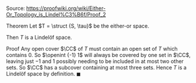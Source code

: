 # 

Source: https://proofwiki.org/wiki/Either-Or_Topology_is_Lindel%C3%B6f/Proof_2

Theorem
Let $T = \struct {S, \tau}$ be the either-or space.

Then $T$ is a Lindelöf space.


Proof
Any open cover $\CC$ of $T$ must contain an open set of $T$ which contains $0$.
So $\openint {-1} 1$ will always be covered by one set in $\CC$, leaving just $-1$ and $1$ possibly needing to be included in at most two other sets.
So $\CC$ has a subcover containing at most three sets.
Hence $T$ is a Lindelöf space by definition.
$\blacksquare$






